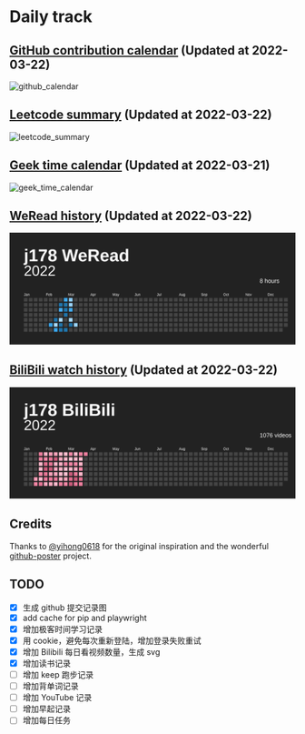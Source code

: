 # Daily track

## [GitHub contribution calendar](https://github.com/j178) (Updated at 2022-03-22)
![github_calendar](https://s2.loli.net/2022/03/22/nkBD3ORh9MF1Cfy.png)

## [Leetcode summary](https://leetcode-cn.com/u/j178) (Updated at 2022-03-22)
![leetcode_summary](https://s2.loli.net/2022/03/22/GKpgSPEyetflxU5.png)

## [Geek time calendar](https://time.geekbang.org/) (Updated at 2022-03-21)
![geek_time_calendar](https://s2.loli.net/2022/03/21/1LFJ4Rjusqzxv7g.png)

## [WeRead history](https://weread.qq.com) (Updated at 2022-03-22)
![weread_history](./data/weread_history.svg)

## [BiliBili watch history](https://bilibili.com) (Updated at 2022-03-22)
![bilibili_history](./data/bilibili_history.svg)


## Credits
Thanks to [@yihong0618](https://github.com/yihong0618) for the original inspiration and the wonderful [github-poster](https://github.com/yihong0618/GitHubPoster) project.


## TODO
- [x] 生成 github 提交记录图
- [x] add cache for pip and playwright
- [x] 增加极客时间学习记录
- [x] 用 cookie，避免每次重新登陆，增加登录失败重试
- [x] 增加 Bilibili 每日看视频数量，生成 svg
- [x] 增加读书记录
- [ ] 增加 keep 跑步记录
- [ ] 增加背单词记录
- [ ] 增加 YouTube 记录
- [ ] 增加早起记录
- [ ] 增加每日任务
